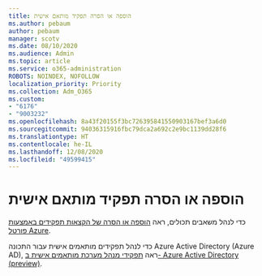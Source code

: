 ```yaml
---
title: הוספה או הסרה תפקיד מותאם אישית
ms.author: pebaum
author: pebaum
manager: scotv
ms.date: 08/10/2020
ms.audience: Admin
ms.topic: article
ms.service: o365-administration
ROBOTS: NOINDEX, NOFOLLOW
localization_priority: Priority
ms.collection: Adm_O365
ms.custom:
- "6176"
- "9003232"
ms.openlocfilehash: 8a43f20155f3bc726395841550903167bef3a6d0
ms.sourcegitcommit: 94036315916fbc79dca2a692c2e9bc1139dd28f6
ms.translationtype: HT
ms.contentlocale: he-IL
ms.lasthandoff: 12/08/2020
ms.locfileid: "49599415"
---
```

# <a name="add-or-remove-a-custom-role"></a>הוספה או הסרה תפקיד מותאם אישית

כדי לנהל משאבים תכולים, ראה [הוספה או הסרה של הקצאות תפקידים באמצעות פורטל Azure](https://docs.microsoft.com/azure/role-based-access-control/role-assignments-portal).

כדי לנהל תפקידים מותאמים אישית עבור התכונה Azure Active Directory ‏(Azure AD), ראה [תפקידי מנהל מערכת מותאמים אישית ב- Azure Active Directory‏ (preview)](https://docs.microsoft.com/azure/active-directory/users-groups-roles/roles-custom-overview).
